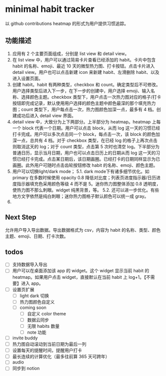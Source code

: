 # minimal habit tracker
以 github contributions heatmap 的形式为用户提供习惯追踪。

## 功能描述
1. 应用有 2 个主要页面组成，分别是 list view 和 detail view。
2. 在 list view 中，用户可以通过简易卡片查看已经添加的 habit。卡片中包含 habit 的名称、emoji、最近 10 天的微型热力图、打卡按钮。点击卡片进入 detail view。用户也可以点击新建 icon 来新建 habit、左滑删除 habit、以及进入设置页面。
3. 创建 habit。habit 有两种类型，checkbox 和 count。确定类型后不可修改。用户选择类型后进入下一步，在下一步的创建中，用户选择 emoji、输入名称、选择颜色主题。checkbox 类型下，用户点击一次热力图对应的格子/打卡按钮即完成记录，默认使用用户选择的颜色主题中颜色最深的那个填充热力图；count 类型下，用户每点击一次，热力图颜色加深一点，最多有 4 档。创建成功后进入 detail view 界面。
4. detail view 中，大致分为上下两部分。上半部分为 heatmap。heatmap 上每一个 block 代表一个日期。用户可以点击 block，从而 log 这一天的习惯已经打卡完成。用户可以多次点击同一个 block，每点击一次，该 block 的颜色加深一点，总共有 4 档。对于 checkbox 类型，在已经 log 的格子上再次点击则取消这天的 log；对于 count 类型，点击第 5 次时也清空 log。下半部分为普通日历，显示当月日期，用户也可以点击日历上的日期从而 log 这一天的习惯已经打卡完成。点击某日期后，该日期画圈。已经打卡的日期同样显示为已画圈。此外用户可随时点击齿轮按钮修改 habit 的名称、emoji、颜色主题。
5. 用户可以切换light/dark mode；
    5.1. dark mode下有诸多细节优化。如 primary 在多数时候使用 opacity 0.8 降低对比度；列表页进度指示器/日历进度指示器填充色采用颜色等级 4 而不是 5。迷你热力图整体添加 0.8 透明度，使热力图不那么刺眼。widget 纯黑背景，等。
    5.2. 还可以进一步优化。有些地方文字依然是纯白刺眼；迷你热力图格子默认颜色可以统一成 gray。
6. 


## Next Step
允许用户导入导出数据。导出数据格式为 csv，内容为 habit 的名称、类型、颜色主题、emoji、日期、打卡次数。


## todos
- [ ] 支持数据导入导出
- [ ] 用户可以在桌面添加该 app 的 widget。这个 widget 显示当前 habit 的 heatmap。如果用户点击 widget，直接默认在当前 habit 上 log+1。【不需要】进入 app。
- [ ] 设置页扩展
    - [ ] light dark 切换
    - [ ] 热力图颜色自定义
    - [ ] coming soon
        - [ ] 自定义 color theme
        - [ ] 数据云同步
        - [ ] 无限 habits 数量
        - [ ] note 功能

- [ ] invite buddy
- [ ] 热力图自动滚动到当前日期为最后一列
- [ ] 设置每天的提醒时间，提醒用户打卡
- [ ] 最长连续的计算优化（最多往前算 365 天可跨年）
- [ ] audio 
- [ ] 同步到 notion
